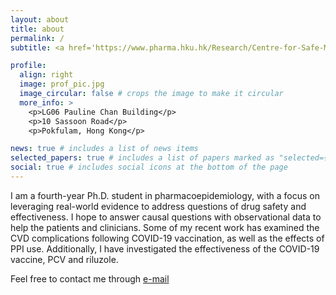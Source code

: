 ```yaml
---
layout: about
title: about
permalink: /
subtitle: <a href='https://www.pharma.hku.hk/Research/Centre-for-Safe-Medication-Practice-and-Research'>CSMPR</a>. HKU 

profile:
  align: right
  image: prof_pic.jpg
  image_circular: false # crops the image to make it circular
  more_info: >
    <p>LG06 Pauline Chan Building</p>
    <p>10 Sassoon Road</p>
    <p>Pokfulam, Hong Kong</p>

news: true # includes a list of news items
selected_papers: true # includes a list of papers marked as "selected={true}"
social: true # includes social icons at the bottom of the page
---
```



I am a fourth-year Ph.D. student in pharmacoepidemiology, with a focus on leveraging real-world evidence to address questions of drug safety and effectiveness. I hope to answer causal questions with observational data to help the patients and clinicians. Some of my recent work has examined the CVD complications following COVID-19 vaccination, as well as the effects of PPI use. Additionally, I have investigated the effectiveness of the COVID-19 vaccine, PCV and riluzole.

Feel free to contact me through [e-mail](mailto:minfan@connect.hku.hk?subject=Test)
